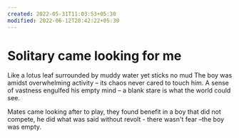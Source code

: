 ```yaml
---
created: 2022-05-31T11:03:53+05:30
modified: 2022-06-12T20:42:22+05:30
---
```


# Solitary came looking for me

Like a lotus leaf surrounded by muddy water yet sticks no mud
The boy was amidst overwhelming activity – its chaos never cared to touch him.
A sense of vastness engulfed his empty mind – a blank stare is what the world could see.

Mates came looking after to play, 
they found benefit in a boy that did not compete,
he did what was said without revolt - there wasn't fear
–the boy was empty.
